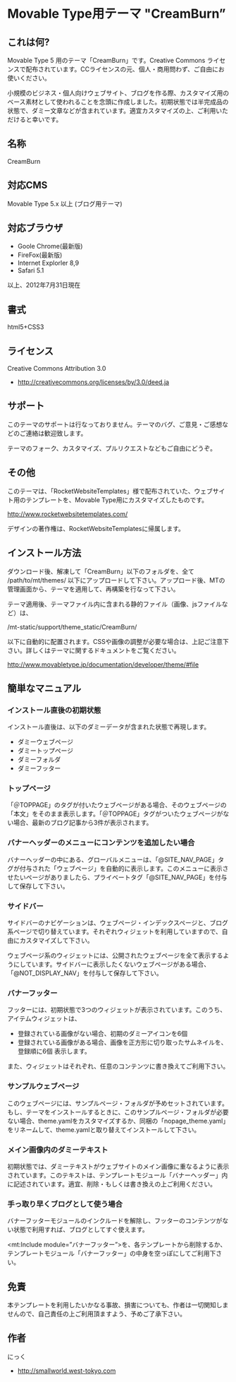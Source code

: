 # Movable Type用テーマ "CreamBurn” #

## これは何? ##
Movable Type 5 用のテーマ「CreamBurn」です。Creative Commons ライセンスで配布されています。CCライセンスの元、個人・商用問わず、ご自由にお使いください。

小規模のビジネス・個人向けウェブサイト、ブログを作る際、カスタマイズ用のベース素材として使われることを念頭に作成しました。初期状態では半完成品の状態で、ダミー文章などが含まれています。適宜カスタマイズの上、ご利用いただけると幸いです。

## 名称 ##
CreamBurn

## 対応CMS ##
Movable Type 5.x 以上 (ブログ用テーマ)

## 対応ブラウザ ##
* Goole Chrome(最新版)
* FireFox(最新版)
* Internet Explorler 8,9
* Safari 5.1

以上、2012年7月31日現在

## 書式 ##
html5+CSS3

## ライセンス ##
Creative Commons Attribution 3.0 
* http://creativecommons.org/licenses/by/3.0/deed.ja

## サポート ##
このテーマのサポートは行なっておりません。テーマのバグ、ご意見・ご感想などのご連絡は歓迎致します。

テーマのフォーク、カスタマイズ、プルリクエストなどもご自由にどうぞ。

## その他 ##
このテーマは、「RocketWebsiteTemplates」様で配布されていた、ウェブサイト用のテンプレートを、Movable Type用にカスタマイズしたものです。

http://www.rocketwebsitetemplates.com/

デザインの著作権は、RocketWebsiteTemplatesに帰属します。


## インストール方法 ##
ダウンロード後、解凍して「CreamBurn」以下のフォルダを、全て /path/to/mt/themes/ 以下にアップロードして下さい。アップロード後、MTの管理画面から、テーマを適用して、再構築を行なって下さい。

テーマ適用後、テーマファイル内に含まれる静的ファイル（画像、jsファイルなど）は、

/mt-static/support/theme_static/CreamBurn/

以下に自動的に配置されます。CSSや画像の調整が必要な場合は、上記ご注意下さい。詳しくはテーマに関するドキュメントをご覧ください。

http://www.movabletype.jp/documentation/developer/theme/#file


## 簡単なマニュアル ##

### インストール直後の初期状態 ###

インストール直後は、以下のダミーデータが含まれた状態で再現します。
* ダミーウェブページ
* ダミートップページ
* ダミーフォルダ
* ダミーフッター

### トップページ ###
「＠TOPPAGE」のタグが付いたウェブページがある場合、そのウェブページの「本文」をそのまま表示します。「＠TOPPAGE」タグがついたウェブページがない場合、最新のブログ記事から3件が表示されます。

### バナーヘッダーのメニューにコンテンツを追加したい場合 ###
バナーヘッダーの中にある、グローバルメニューは、「@SITE_NAV_PAGE」タグが付与された「ウェブページ」を自動的に表示します。このメニューに表示させたいページがありましたら、プライベートタグ「@SITE_NAV_PAGE」を付与して保存して下さい。

### サイドバー ###
サイドバーのナビゲーションは、ウェブページ・インデックスページと、ブログ系ページで切り替えています。それぞれウィジェットを利用していますので、自由にカスタマイズして下さい。

ウェブページ系のウィジェットには、公開されたウェブページを全て表示するようにしています。サイドバーに表示したくないウェブページがある場合、「@NOT_DISPLAY_NAV」を付与して保存して下さい。

### バナーフッター ###

フッターには、初期状態で3つのウィジェットが表示されています。このうち、アイテムウィジェットは、
* 登録されている画像がない場合、初期のダミーアイコンを6個
* 登録されている画像がある場合、画像を正方形に切り取ったサムネイルを、登録順に6個
表示します。

また、ウィジェットはそれぞれ、任意のコンテンツに書き換えてご利用下さい。

### サンプルウェブページ  ###

このウェブページには、サンプルページ・フォルダが予めセットされています。もし、テーマをインストールするときに、このサンプルページ・フォルダが必要ない場合、theme.yamlをカスタマイズするか、同梱の「nopage_theme.yaml」をリネームして、theme.yamlと取り替えてインストールして下さい。

### メイン画像内のダミーテキスト ###
初期状態では、ダミーテキストがウェブサイトのメイン画像に重なるように表示されています。このテキストは、テンプレートモジュール「バナーヘッダー」内に記述されています。適宜、削除・もしくは書き換えの上ご利用ください。

### 手っ取り早くブログとして使う場合 ###

バナーフッターモジュールのインクルードを解除し、フッターのコンテンツがない状態で利用すれば、ブログとしてすぐ使えます。

<mt:Include module=”バナーフッター”>を、各テンプレートから削除するか、テンプレートモジュール「バナーフッター」の中身を空っぽにしてご利用下さい。


## 免責 ##
本テンプレートを利用したいかなる事故、損害についても、作者は一切関知しませんので、自己責任の上ご利用頂ますよう、予めご了承下さい。

## 作者 ##
にっく
* http://smallworld.west-tokyo.com